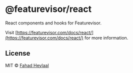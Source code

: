 # @featurevisor/react <!-- omit in toc -->

React components and hooks for Featurevisor.

Visit [https://featurevisor.com/docs/react/](https://featurevisor.com/docs/react/) for more information.

## License <!-- omit in toc -->

MIT © [Fahad Heylaal](https://fahad19.com)
